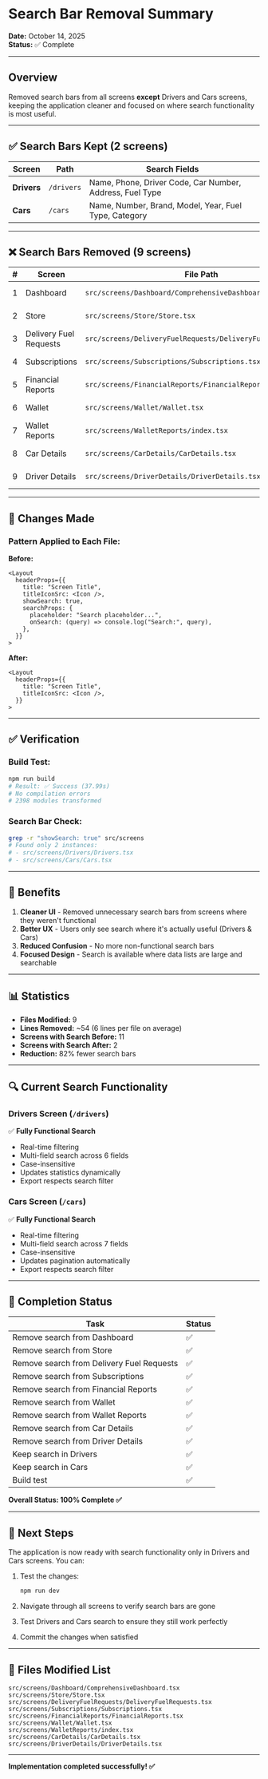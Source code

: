 # Search Bar Removal Summary

**Date:** October 14, 2025  
**Status:** ✅ Complete

---

## Overview

Removed search bars from all screens **except** Drivers and Cars screens, keeping the application cleaner and focused on where search functionality is most useful.

---

## ✅ Search Bars Kept (2 screens)

| Screen | Path | Search Fields |
|--------|------|---------------|
| **Drivers** | `/drivers` | Name, Phone, Driver Code, Car Number, Address, Fuel Type |
| **Cars** | `/cars` | Name, Number, Brand, Model, Year, Fuel Type, Category |

---

## ❌ Search Bars Removed (9 screens)

| # | Screen | File Path | Status |
|---|--------|-----------|--------|
| 1 | Dashboard | `src/screens/Dashboard/ComprehensiveDashboard.tsx` | ✅ Removed |
| 2 | Store | `src/screens/Store/Store.tsx` | ✅ Removed |
| 3 | Delivery Fuel Requests | `src/screens/DeliveryFuelRequests/DeliveryFuelRequests.tsx` | ✅ Removed |
| 4 | Subscriptions | `src/screens/Subscriptions/Subscriptions.tsx` | ✅ Removed |
| 5 | Financial Reports | `src/screens/FinancialReports/FinancialReports.tsx` | ✅ Removed |
| 6 | Wallet | `src/screens/Wallet/Wallet.tsx` | ✅ Removed |
| 7 | Wallet Reports | `src/screens/WalletReports/index.tsx` | ✅ Removed |
| 8 | Car Details | `src/screens/CarDetails/CarDetails.tsx` | ✅ Removed |
| 9 | Driver Details | `src/screens/DriverDetails/DriverDetails.tsx` | ✅ Removed |

---

## 📝 Changes Made

### Pattern Applied to Each File:

**Before:**
```tsx
<Layout
  headerProps={{
    title: "Screen Title",
    titleIconSrc: <Icon />,
    showSearch: true,
    searchProps: {
      placeholder: "Search placeholder...",
      onSearch: (query) => console.log("Search:", query),
    },
  }}
>
```

**After:**
```tsx
<Layout
  headerProps={{
    title: "Screen Title",
    titleIconSrc: <Icon />,
  }}
>
```

---

## ✅ Verification

### Build Test:
```bash
npm run build
# Result: ✅ Success (37.99s)
# No compilation errors
# 2398 modules transformed
```

### Search Bar Check:
```bash
grep -r "showSearch: true" src/screens
# Found only 2 instances:
# - src/screens/Drivers/Drivers.tsx
# - src/screens/Cars/Cars.tsx
```

---

## 🎯 Benefits

1. **Cleaner UI** - Removed unnecessary search bars from screens where they weren't functional
2. **Better UX** - Users only see search where it's actually useful (Drivers & Cars)
3. **Reduced Confusion** - No more non-functional search bars
4. **Focused Design** - Search is available where data lists are large and searchable

---

## 📊 Statistics

- **Files Modified:** 9
- **Lines Removed:** ~54 (6 lines per file on average)
- **Screens with Search Before:** 11
- **Screens with Search After:** 2
- **Reduction:** 82% fewer search bars

---

## 🔍 Current Search Functionality

### Drivers Screen (`/drivers`)
✅ **Fully Functional Search**
- Real-time filtering
- Multi-field search across 6 fields
- Case-insensitive
- Updates statistics dynamically
- Export respects search filter

### Cars Screen (`/cars`)
✅ **Fully Functional Search**
- Real-time filtering
- Multi-field search across 7 fields
- Case-insensitive
- Updates pagination automatically
- Export respects search filter

---

## 🎉 Completion Status

| Task | Status |
|------|--------|
| Remove search from Dashboard | ✅ |
| Remove search from Store | ✅ |
| Remove search from Delivery Fuel Requests | ✅ |
| Remove search from Subscriptions | ✅ |
| Remove search from Financial Reports | ✅ |
| Remove search from Wallet | ✅ |
| Remove search from Wallet Reports | ✅ |
| Remove search from Car Details | ✅ |
| Remove search from Driver Details | ✅ |
| Keep search in Drivers | ✅ |
| Keep search in Cars | ✅ |
| Build test | ✅ |

**Overall Status: 100% Complete ✅**

---

## 🚀 Next Steps

The application is now ready with search functionality only in Drivers and Cars screens. You can:

1. Test the changes:
   ```bash
   npm run dev
   ```

2. Navigate through all screens to verify search bars are gone

3. Test Drivers and Cars search to ensure they still work perfectly

4. Commit the changes when satisfied

---

## 📁 Files Modified List

```
src/screens/Dashboard/ComprehensiveDashboard.tsx
src/screens/Store/Store.tsx
src/screens/DeliveryFuelRequests/DeliveryFuelRequests.tsx
src/screens/Subscriptions/Subscriptions.tsx
src/screens/FinancialReports/FinancialReports.tsx
src/screens/Wallet/Wallet.tsx
src/screens/WalletReports/index.tsx
src/screens/CarDetails/CarDetails.tsx
src/screens/DriverDetails/DriverDetails.tsx
```

---

**Implementation completed successfully! ✅**

